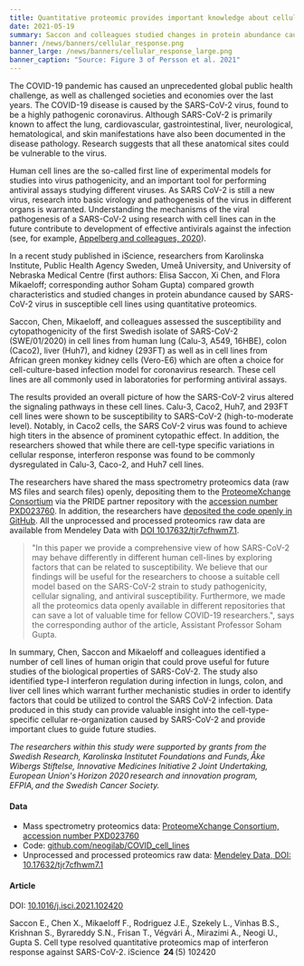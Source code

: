 ```yaml
---
title: Quantitative proteomic provides important knowledge about cellular response against SARS CoV-2
date: 2021-05-19
summary: Saccon and colleagues studied changes in protein abundance caused by SARS-CoV-2 virus in susceptible cell lines using quantitative proteomics. All proteomics were made data openly available in different repositories.
banner: /news/banners/cellular_response.png
banner_large: /news/banners/cellular_response_large.png
banner_caption: "Source: Figure 3 of Persson et al. 2021"
---
```


The COVID-19 pandemic has caused an unprecedented global public health challenge, as well as challenged societies and economies over the last years. The COVID-19 disease is caused by the SARS-CoV-2 virus, found to be a highly pathogenic coronavirus. Although SARS-CoV-2 is primarily known to affect the lung, cardiovascular, gastrointestinal, liver, neurological, hematological, and skin manifestations have also been documented in the disease pathology. Research suggests that all these anatomical sites could be vulnerable to the virus.  

Human cell lines are the so-called first line of experimental models for studies into virus pathogenicity, and an important tool for performing antiviral assays studying different viruses. As SARS CoV-2 is still a new virus, research into basic virology and pathogenesis of the virus in different organs is warranted. Understanding the mechanisms of the viral pathogenesis of a SARS-CoV-2 using research with cell lines can in the future contribute to development of effective antivirals against the infection (see, for example, [Appelberg and colleagues, 2020](https://doi.org/10.1080/22221751.2020.1799723)).

In a recent study published in iScience, researchers from Karolinska Institute, Public Health Agency Sweden, Umeå University, and University of Nebraska Medical Centre (first authors: Elisa Saccon, Xi Chen, and Flora Mikaeloff; corresponding author Soham Gupta) compared growth characteristics and studied changes in protein abundance caused by SARS-CoV-2 virus in susceptible cell lines using quantitative proteomics.

Saccon, Chen, Mikaeloff, and colleagues assessed the susceptibility and cytopathogenicity of the first Swedish isolate of SARS-CoV-2 (SWE/01/2020) in cell lines from human lung (Calu-3, A549, 16HBE), colon (Caco2), liver (Huh7), and kidney (293FT) as well as in cell lines from African green monkey kidney cells (Vero-E6) which are often a choice for cell-culture-based infection model for coronavirus research. These cell lines are all commonly used in laboratories for performing antiviral assays.

The results provided an overall picture of how the SARS-CoV-2 virus altered the signaling pathways in these cell lines. Calu-3, Caco2, Huh7, and 293FT cell lines were shown to be susceptibility to SARS-CoV-2 (high-to-moderate level). Notably, in Caco2 cells, the SARS CoV-2 virus was found to achieve high titers in the absence of prominent cytopathic effect. In addition, the researchers showed that while there are cell-type specific variations in cellular response, interferon response was found to be commonly dysregulated in Calu-3, Caco-2, and Huh7 cell lines.

The researchers have shared the mass spectrometry proteomics data (raw MS files and search files) openly, depositing them to the [ProteomeXchange Consortium](http://proteomecentral.proteomexchange.org) via the PRIDE partner repository with the [accession number PXD023760](http://proteomecentral.proteomexchange.org/cgi/GetDataset?ID=PXD023760). In addition, the researchers have [deposited the code openly in GitHub](https://github.com/neogilab/COVID_cell_lines). All the unprocessed and processed proteomics raw data are available from Mendeley Data with [DOI 10.17632/tjr7cfhwm7.1](https://doi.org/10.17632/tjr7cfhwm7.1).

> "In this paper we provide a comprehensive view of how SARS-CoV-2 may behave differently in different human cell-lines by exploring factors that can be related to susceptibility. We believe that our findings will be useful for the researchers to choose a suitable cell model based on the SARS-CoV-2 strain to study pathogenicity, cellular signaling, and antiviral susceptibility. Furthermore, we made all the proteomics data openly available in different repositories that can save a lot of valuable time for fellow COVID-19 researchers.", says the corresponding author of the article, Assistant Professor Soham Gupta.

In summary, Chen, Saccon and Mikaeloff and colleagues identified a number of cell lines of human origin that could prove useful for future studies of the biological properties of SARS-CoV-2. The study also identified type-I interferon regulation during infection in lungs, colon, and liver cell lines which warrant further mechanistic studies in order to identify factors that could be utilized to control the SARS CoV-2 infection. Data produced in this study can provide valuable insight into the cell-type-specific cellular re-organization caused by SARS-CoV-2 and provide important clues to guide future studies.

*The researchers within this study were supported by grants from the Swedish Research, Karolinska Institutet Foundations and Funds, Åke Wibergs Stiftelse, Innovative Medicines Initiative 2 Joint Undertaking, European Union's Horizon 2020 research and innovation program, EFPIA, and the Swedish Cancer Society.*

#### Data

- Mass spectrometry proteomics data: [ProteomeXchange Consortium, accession number PXD023760](http://proteomecentral.proteomexchange.org/cgi/GetDataset?ID=PXD023760)
- Code: [github.com/neogilab/COVID_cell_lines](https://github.com/neogilab/COVID_cell_lines)
- Unprocessed and processed proteomics raw data: [Mendeley Data, DOI: 10.17632/tjr7cfhwm7.1](https://doi.org/10.17632/tjr7cfhwm7.1)

#### Article

DOI: [10.1016/j.isci.2021.102420](https://doi.org/10.1016/j.isci.2021.102420)

Saccon E., Chen X., Mikaeloff F., Rodriguez J.E., Szekely L., Vinhas B.S., Krishnan S., Byrareddy S.N., Frisan T., Végvári Á., Mirazimi A., Neogi U., Gupta S. Cell type resolved quantitative proteomics map of interferon response against SARS-CoV-2. iScience  **24** (5) 102420
